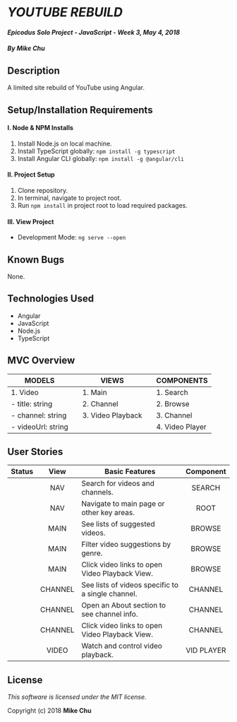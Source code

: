 # _YOUTUBE REBUILD_

#### _Epicodus Solo Project - JavaScript - Week 3, May 4, 2018_

#### _By Mike Chu_

## Description

A limited site rebuild of YouTube using Angular.

## Setup/Installation Requirements

#### I. Node & NPM Installs
1. Install Node.js on local machine.
2. Install TypeScript globally: `npm install -g typescript`
3. Install Angular CLI globally: `npm install -g @angular/cli`

#### II. Project Setup
1. Clone repository.
2. In terminal, navigate to project root.
3. Run `npm install` in project root to load required packages.

#### III. View Project
* Development Mode: `ng serve --open`

## Known Bugs

None.

## Technologies Used

* Angular
* JavaScript
* Node.js
* TypeScript

## MVC Overview

| MODELS | | VIEWS | | COMPONENTS |
| ------ | --- | ----- | --- | ---------- |
| 1. Video | | 1. Main | | 1. Search |
| - title: string | | 2. Channel | | 2. Browse |
| - channel: string | | 3. Video Playback | | 3. Channel |
| - videoUrl: string | | | | 4. Video Player |

## User Stories

| Status | View | Basic Features | Component |
| :-: | :-: | --- | :-: |
| | NAV | Search for videos and channels. | SEARCH |
| | NAV | Navigate to main page or other key areas. | ROOT |
| | MAIN | See lists of suggested videos. | BROWSE |
| | MAIN | Filter video suggestions by genre. | BROWSE |
| | MAIN | Click video links to open Video Playback View. | BROWSE |
| | CHANNEL | See lists of videos specific to a single channel. | CHANNEL |
| | CHANNEL | Open an About section to see channel info. | CHANNEL |
| | CHANNEL | Click video links to open Video Playback View. | CHANNEL |
| | VIDEO | Watch and control video playback. | VID PLAYER |

## License

_This software is licensed under the MIT license._

Copyright (c) 2018 **Mike Chu**
